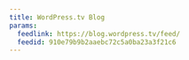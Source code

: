 ```yaml
---
title: WordPress.tv Blog
params:
  feedlink: https://blog.wordpress.tv/feed/
  feedid: 910e79b9b2aaebc72c5a0ba23a3f21c6
---
```

